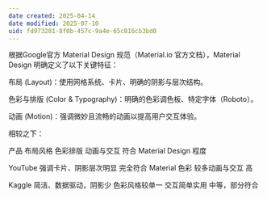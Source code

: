 ```yaml
---
date created: 2025-04-14
date modified: 2025-07-10
uid: fd973281-8f0b-457c-9a4e-65c816cb3bd0
---
```


根据Google官方 Material Design 规范（Material.io 官方文档），Material Design 明确定义了以下关键特征：

布局 (Layout)：使用网格系统、卡片、明确的阴影与层次结构。

色彩与排版 (Color & Typography)：明确的色彩调色板、特定字体（Roboto）。

动画 (Motion)：强调微妙且流畅的动画以提高用户交互体验。

相较之下：

产品	布局风格	色彩排版	动画与交互	符合 Material Design 程度

YouTube	强调卡片、阴影层次明显	完全符合 Material 色彩	较多动画与交互	高

Kaggle	简洁、数据驱动，阴影少	色彩风格较单一	交互简单实用	中等，部分符合
